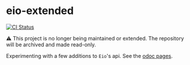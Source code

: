 # eio-extended

[![CI Status](https://github.com/mbarbin/eio-extended/workflows/ci/badge.svg)](https://github.com/mbarbin/eio-extended/actions/workflows/ci.yml)

:warning: This project is no longer being maintained or extended. The repository will be archived and made read-only.

Experimenting with a few additions to `Eio`'s api. See the [odoc pages](https://mbarbin.github.io/eio-extended/eio-extended/Eio_extended/index.html).
